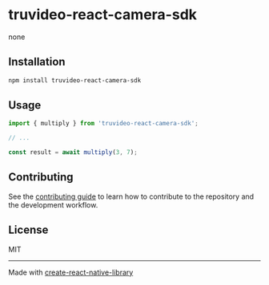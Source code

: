 # truvideo-react-camera-sdk

none

## Installation

```sh
npm install truvideo-react-camera-sdk
```

## Usage

```js
import { multiply } from 'truvideo-react-camera-sdk';

// ...

const result = await multiply(3, 7);
```

## Contributing

See the [contributing guide](CONTRIBUTING.md) to learn how to contribute to the repository and the development workflow.

## License

MIT

---

Made with [create-react-native-library](https://github.com/callstack/react-native-builder-bob)
